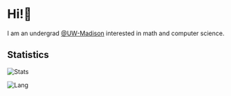 
<h1>Hi!👋</h1>

I am an undergrad [@UW-Madison](https://www.cs.wisc.edu) interested in math and computer science. 

## Statistics

![Stats](https://github-readme-stats-git-masterrstaa-rickstaa.vercel.app/api?username=Yuhan-W&hide=stars,prs&theme=vue)

<!--![Lang](https://github-readme-stats.vercel.app/api/top-langs/?username=Yuhan-W&hide=javascript&theme=vue&layout=compact) -->

![Lang](https://github-readme-stats-git-masterrstaa-rickstaa.vercel.app/api/top-langs/?username=Yuhan-W&hide=javascript&theme=vue&layout=compact)

